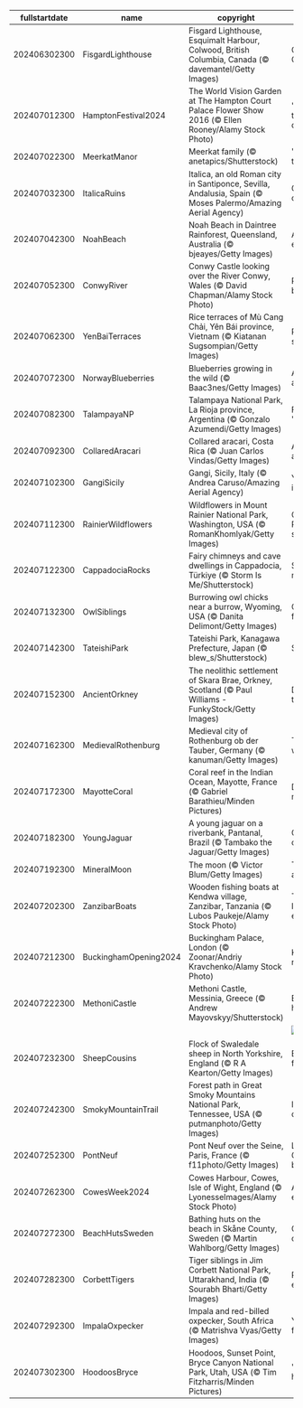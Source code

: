 |fullstartdate|name|copyright|title|image|
|--|--|--|--|--|
202406302300|FisgardLighthouse|Fisgard Lighthouse, Esquimalt Harbour, Colwood, British Columbia, Canada (© davemantel/Getty Images)|Cheers to Canada!|![](/en-GB/2024/07/202406302300FisgardLighthouse.jpg)|
202407012300|HamptonFestival2024|The World Vision Garden at The Hampton Court Palace Flower Show 2016 (© Ellen Rooney/Alamy Stock Photo)|'Sow' much to see and do|![](/en-GB/2024/07/202407012300HamptonFestival2024.jpg)|
202407022300|MeerkatManor|Meerkat family (© anetapics/Shutterstock)|'Wait! Who's there?'|![](/en-GB/2024/07/202407022300MeerkatManor.jpg)|
202407032300|ItalicaRuins|Italica, an old Roman city in Santiponce, Sevilla, Andalusia, Spain (© Moses Palermo/Amazing Aerial Agency)|Ghosts of cities past|![](/en-GB/2024/07/202407032300ItalicaRuins.jpg)|
202407042300|NoahBeach|Noah Beach in Daintree Rainforest, Queensland, Australia (© bjeayes/Getty Images)|A coastal encounter|![](/en-GB/2024/07/202407042300NoahBeach.jpg)|
202407052300|ConwyRiver|Conwy Castle looking over the River Conwy, Wales (© David Chapman/Alamy Stock Photo)|Rock the boat|![](/en-GB/2024/07/202407052300ConwyRiver.jpg)|
202407062300|YenBaiTerraces|Rice terraces of Mù Cang Chải, Yên Bái province, Vietnam (© Kiatanan Sugsompian/Getty Images)|Rice and shine|![](/en-GB/2024/07/202407062300YenBaiTerraces.jpg)|
202407072300|NorwayBlueberries|Blueberries growing in the wild (© Baac3nes/Getty Images)|A dose of antioxidants|![](/en-GB/2024/07/202407072300NorwayBlueberries.jpg)|
202407082300|TalampayaNP|Talampaya National Park, La Rioja province, Argentina (© Gonzalo Azumendi/Getty Images)|Feeling 'sedimental'?|![](/en-GB/2024/07/202407082300TalampayaNP.jpg)|
202407092300|CollaredAracari|Collared aracari, Costa Rica (© Juan Carlos Vindas/Getty Images)|A 'toucan' of appreciation|![](/en-GB/2024/07/202407092300CollaredAracari.jpg)|
202407102300|GangiSicily|Gangi, Sicily, Italy (© Andrea Caruso/Amazing Aerial Agency)|You are one in 8.1 billion|![](/en-GB/2024/07/202407102300GangiSicily.jpg)|
202407112300|RainierWildflowers|Wildflowers in Mount Rainier National Park, Washington, USA (© RomanKhomlyak/Getty Images)|Come Rainier or shine|![](/en-GB/2024/07/202407112300RainierWildflowers.jpg)|
202407122300|CappadociaRocks|Fairy chimneys and cave dwellings in Cappadocia, Türkiye (© Storm Is Me/Shutterstock)|Sedimentary, my dear|![](/en-GB/2024/07/202407122300CappadociaRocks.jpg)|
202407132300|OwlSiblings|Burrowing owl chicks near a burrow, Wyoming, USA (© Danita Delimont/Getty Images)|Owl be there for you!|![](/en-GB/2024/07/202407132300OwlSiblings.jpg)|
202407142300|TateishiPark|Tateishi Park, Kanagawa Prefecture, Japan (© blew_s/Shutterstock)|Seas the day|![](/en-GB/2024/07/202407142300TateishiPark.jpg)|
202407152300|AncientOrkney|The neolithic settlement of Skara Brae, Orkney, Scotland (© Paul Williams - FunkyStock/Getty Images)|Digging into the past|![](/en-GB/2024/07/202407152300AncientOrkney.jpg)|
202407162300|MedievalRothenburg|Medieval city of Rothenburg ob der Tauber, Germany (© kanuman/Getty Images)|Towering with history|![](/en-GB/2024/07/202407162300MedievalRothenburg.jpg)|
202407172300|MayotteCoral|Coral reef in the Indian Ocean, Mayotte, France (© Gabriel Barathieu/Minden Pictures)|Deep and meaningful|![](/en-GB/2024/07/202407172300MayotteCoral.jpg)|
202407182300|YoungJaguar|A young jaguar on a riverbank, Pantanal, Brazil (© Tambako the Jaguar/Getty Images)|Clever camouflage|![](/en-GB/2024/07/202407182300YoungJaguar.jpg)|
202407192300|MineralMoon|The moon (© Victor Blum/Getty Images)|To the moon and back|![](/en-GB/2024/07/202407192300MineralMoon.jpg)|
202407202300|ZanzibarBoats|Wooden fishing boats at Kendwa village, Zanzibar, Tanzania (© Lubos Paukeje/Alamy Stock Photo)|The Spice Island escape|![](/en-GB/2024/07/202407202300ZanzibarBoats.jpg)|
202407212300|BuckinghamOpening2024|Buckingham Palace, London (© Zoonar/Andriy Kravchenko/Alamy Stock Photo)|Keeping it regal|![](/en-GB/2024/07/202407212300BuckinghamOpening2024.jpg)|
202407222300|MethoniCastle|Methoni Castle, Messinia, Greece (© Andrew Mayovskyy/Shutterstock)|Echoes of history|![](/en-GB/2024/07/202407222300MethoniCastle.jpg)|
||||![](/en-GB/2024/07/.jpg)|
202407232300|SheepCousins|Flock of Swaledale sheep in North Yorkshire, England (© R A Kearton/Getty Images)|Baa-utiful family|![](/en-GB/2024/07/202407232300SheepCousins.jpg)|
202407242300|SmokyMountainTrail|Forest path in Great Smoky Mountains National Park, Tennessee, USA (© putmanphoto/Getty Images)|Into the thick of it|![](/en-GB/2024/07/202407242300SmokyMountainTrail.jpg)|
202407252300|PontNeuf|Pont Neuf over the Seine, Paris, France (© f11photo/Getty Images)|Let the Games begin!|![](/en-GB/2024/07/202407252300PontNeuf.jpg)|
202407262300|CowesWeek2024|Cowes Harbour, Cowes, Isle of Wight, England (© LyonesseImages/Alamy Stock Photo)|A sail-ebration|![](/en-GB/2024/07/202407262300CowesWeek2024.jpg)|
202407272300|BeachHutsSweden|Bathing huts on the beach in Skåne County, Sweden (© Martin Wahlborg/Getty Images)|Chromatic coastline|![](/en-GB/2024/07/202407272300BeachHutsSweden.jpg)|
202407282300|CorbettTigers|Tiger siblings in Jim Corbett National Park, Uttarakhand, India (© Sourabh Bharti/Getty Images)|Roar and explore|![](/en-GB/2024/07/202407282300CorbettTigers.jpg)|
202407292300|ImpalaOxpecker|Impala and red-billed oxpecker, South Africa (© Matrishva Vyas/Getty Images)|You've got a friend in me|![](/en-GB/2024/07/202407292300ImpalaOxpecker.jpg)|
202407302300|HoodoosBryce|Hoodoos, Sunset Point, Bryce Canyon National Park, Utah, USA (© Tim Fitzharris/Minden Pictures)|'Hoodoo' we have here?|![](/en-GB/2024/07/202407302300HoodoosBryce.jpg)|
